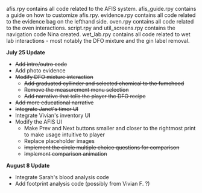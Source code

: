 afis.rpy contains all code related to the AFIS system. afis_guide.rpy contains a guide on how to customize afis.rpy. evidence.rpy contains all code related to the evidence bag on the lefthand side.
oven.rpy contains all code related to the oven interactions. script.rpy and util_screens.rpy contains the navigation code Nina created.
wet_lab.rpy contains all code related to wet lab interactions - most notably the DFO mixture and the gin label removal.

**July 25 Update**
  - ~~Add intro/outro code~~
  - Add photo evidence
  - ~~Modify DFO mixture interaction~~
    - ~~Add graduated cyllinder and selected chemical to the fumehood~~
    - ~~Remove the measurement menu selection~~
    - ~~Add narrative that tells the player the DFO recipe~~
  - ~~Add more educational narrative~~
  - ~~Integrate Janet's timer UI~~
  - Integrate Vivian's inventory UI
  - Modify the AFIS UI
    - Make Prev and Next buttons smaller and closer to the rightmost print to make usage intuitive to player
    - Replace placeholder images
    - ~~Implement the circle multiple choice questions for comparison~~
    - ~~Implement comparison animation~~
   
**August 8 Update**
  - Integrate Sarah's blood analysis code
  - Add footprint analysis code (possibly from Vivian F. ?)
